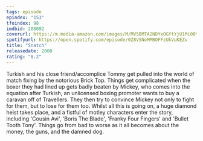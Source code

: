 ```yaml
---
tags: episode
epindex: "153"
tfoindex: 98
imdbid: 208092
coverurl: https://m.media-amazon.com/images/M/MV5BMTA2NDYxOGYtYjU1Mi00Y2QzLTgxMTQtMWI1MGI0ZGQ5MmU4XkEyXkFqcGdeQXVyNDk3NzU2MTQ@._V1_SY300_CR1,0,202,300_.jpg
spotifyurl: https://open.spotify.com/episode/0Z8VSNoMMBOFFzUkVuKEZv
title: "Snatch"
releasedate: 2000
rating: "8.2"
---
```


Turkish and his close friend/accomplice Tommy get pulled into the world of match fixing by the notorious Brick Top. Things get complicated when the boxer they had lined up gets badly beaten by Mickey, who comes into the equation after Turkish, an unlicensed boxing promoter wants to buy a caravan off of Travellers. They then try to convince Mickey not only to fight for them, but to lose for them too. Whilst all this is going on, a huge diamond heist takes place, and a fistful of motley characters enter the story, including 'Cousin Avi', 'Boris The Blade', 'Franky Four Fingers' and 'Bullet Tooth Tony'. Things go from bad to worse as it all becomes about the money, the guns, and the damned dog.